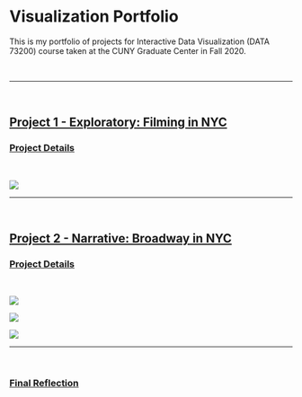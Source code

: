 # Visualization Portfolio
This is my portfolio of projects for Interactive Data Visualization (DATA 73200) course taken at the CUNY Graduate Center in Fall 2020.

<br />

-----------
<br />

## [Project 1 - Exploratory: Filming in NYC](https://beyenidogan.github.io/Viz-Portfolio/Exploratory-Filming-in-NYC/)

### [Project Details](https://github.com/beyenidogan/Viz-Portfolio/tree/main/Exploratory-Filming-in-NYC)

<br />

![](https://github.com/beyenidogan/Viz-Portfolio/blob/main/assets/Documents/Exploratory_Image.png)


-----------
<br />

## [Project 2 - Narrative: Broadway in NYC](https://beyenidogan.github.io/Viz-Portfolio/Narrative-Broadway/)

### [Project Details](https://github.com/beyenidogan/Viz-Portfolio/tree/main/Narrative-Broadway/)

<br />

![](https://github.com/beyenidogan/Viz-Portfolio/blob/main/assets/Documents/Narrative_Image1.jpeg)

![](https://github.com/beyenidogan/Viz-Portfolio/blob/main/assets/Documents/Narrative_Image2.jpeg)

![](https://github.com/beyenidogan/Viz-Portfolio/blob/main/assets/Documents/Narrative_Image3.jpeg)

-----------
<br />

### [Final Reflection](https://github.com/beyenidogan/Viz-Portfolio/blob/main/assets/Documents/Final_Reflection.pdf)

